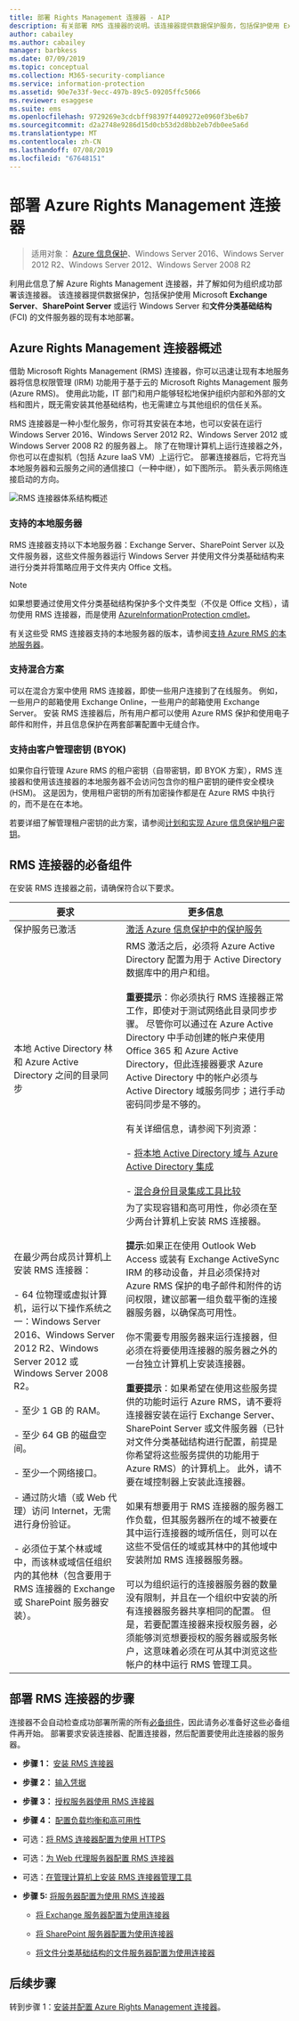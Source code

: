 ```yaml
---
title: 部署 Rights Management 连接器 - AIP
description: 有关部署 RMS 连接器的说明。该连接器提供数据保护服务，包括保护使用 Exchange Server、SharePoint Server 或 Windows Server 和文件分类基础结构 (FCI) 的现有本地部署。
author: cabailey
ms.author: cabailey
manager: barbkess
ms.date: 07/09/2019
ms.topic: conceptual
ms.collection: M365-security-compliance
ms.service: information-protection
ms.assetid: 90e7e33f-9ecc-497b-89c5-09205ffc5066
ms.reviewer: esaggese
ms.suite: ems
ms.openlocfilehash: 9729269e3cdcbff98397f4409272e0960f3be6b7
ms.sourcegitcommit: d2a2748e9286d15d0cb53d2d8bb2eb7db0ee5a6d
ms.translationtype: MT
ms.contentlocale: zh-CN
ms.lasthandoff: 07/08/2019
ms.locfileid: "67648151"
---
```

# <a name="deploying-the-azure-rights-management-connector"></a>部署 Azure Rights Management 连接器

>适用对象：  [Azure 信息保护](https://azure.microsoft.com/pricing/details/information-protection)、Windows Server 2016、Windows Server 2012 R2、Windows Server 2012、Windows Server 2008 R2

利用此信息了解 Azure Rights Management 连接器，并了解如何为组织成功部署该连接器。 该连接器提供数据保护，包括保护使用 Microsoft **Exchange Server**、**SharePoint Server** 或运行 Windows Server 和**文件分类基础结构** (FCI) 的文件服务器的现有本地部署。


## <a name="overview-of-the-microsoft-rights-management-connector"></a>Azure Rights Management 连接器概述
借助 Microsoft Rights Management (RMS) 连接器，你可以迅速让现有本地服务器将信息权限管理 (IRM) 功能用于基于云的 Microsoft Rights Management 服务 (Azure RMS)。 使用此功能，IT 部门和用户能够轻松地保护组织内部和外部的文档和图片，既无需安装其他基础结构，也无需建立与其他组织的信任关系。 

RMS 连接器是一种小型化服务，你可将其安装在本地，也可以安装在运行 Windows Server 2016、Windows Server 2012 R2、Windows Server 2012 或 Windows Server 2008 R2 的服务器上。 除了在物理计算机上运行连接器之外，你也可以在虚拟机（包括 Azure IaaS VM）上运行它。 部署连接器后，它将充当本地服务器和云服务之间的通信接口（一种中继），如下图所示。 箭头表示网络连接启动的方向。

![RMS 连接器体系结构概述](./media/RMS_connector.png)


### <a name="on-premises-servers-supported"></a>支持的本地服务器

RMS 连接器支持以下本地服务器：Exchange Server、SharePoint Server 以及文件服务器，这些文件服务器运行 Windows Server 并使用文件分类基础结构来进行分类并将策略应用于文件夹内 Office 文档。 

> [!NOTE]
> 如果想要通过使用文件分类基础结构保护多个文件类型（不仅是 Office 文档），请勿使用 RMS 连接器，而是使用 [AzureInformationProtection cmdlet](/powershell/azureinformationprotection/vlatest/aip)。

有关这些受 RMS 连接器支持的本地服务器的版本，请参阅[支持 Azure RMS 的本地服务器](requirements-servers.md)。


### <a name="support-for-hybrid-scenarios"></a>支持混合方案

可以在混合方案中使用 RMS 连接器，即使一些用户连接到了在线服务。 例如，一些用户的邮箱使用 Exchange Online，一些用户的邮箱使用 Exchange Server。 安装 RMS 连接器后，所有用户都可以使用 Azure RMS 保护和使用电子邮件和附件，并且信息保护在两套部署配置中无缝合作。

### <a name="support-for-customer-managed-keys-byok"></a>支持由客户管理密钥 (BYOK)

如果你自行管理 Azure RMS 的租户密钥（自带密钥，即 BYOK 方案），RMS 连接器和使用该连接器的本地服务器不会访问包含你的租户密钥的硬件安全模块 (HSM)。 这是因为，使用租户密钥的所有加密操作都是在 Azure RMS 中执行的，而不是在在本地。

若要详细了解管理租户密钥的此方案，请参阅[计划和实现 Azure 信息保护租户密钥](plan-implement-tenant-key.md)。

## <a name="prerequisites-for-the-rms-connector"></a>RMS 连接器的必备组件
在安装 RMS 连接器之前，请确保符合以下要求。

|要求|更多信息|
|---------------|--------------------|
|保护服务已激活|[激活 Azure 信息保护中的保护服务](activate-service.md)|
|本地 Active Directory 林和 Azure Active Directory 之间的目录同步|RMS 激活之后，必须将 Azure Active Directory 配置为用于 Active Directory 数据库中的用户和组。<br /><br />**重要提示**：你必须执行 RMS 连接器正常工作，即使对于测试网络此目录同步步骤。 尽管你可以通过在 Azure Active Directory 中手动创建的帐户来使用 Office 365 和 Azure Active Directory，但此连接器要求 Azure Active Directory 中的帐户必须与 Active Directory 域服务同步；进行手动密码同步是不够的。<br /><br />有关详细信息，请参阅下列资源：<br /><br />- [将本地 Active Directory 域与 Azure Active Directory 集成](/azure/architecture/reference-architectures/identity/azure-ad)<br /><br />- [混合身份目录集成工具比较](/azure/active-directory/hybrid/plan-hybrid-identity-design-considerations-tools-comparison)|
|在最少两台成员计算机上安装 RMS 连接器：<br /><br />- 64 位物理或虚拟计算机，运行以下操作系统之一：Windows Server 2016、Windows Server 2012 R2、Windows Server 2012 或 Windows Server 2008 R2。<br /><br />- 至少 1 GB 的 RAM。<br /><br />- 至少 64 GB 的磁盘空间。<br /><br />- 至少一个网络接口。<br /><br />- 通过防火墙（或 Web 代理）访问 Internet，无需进行身份验证。<br /><br />- 必须位于某个林或域中，而该林或域信任组织内的其他林（包含要用于 RMS 连接器的 Exchange 或 SharePoint 服务器安装）。|为了实现容错和高可用性，你必须在至少两台计算机上安装 RMS 连接器。<br /><br />**提示**:如果正在使用 Outlook Web Access 或装有 Exchange ActiveSync IRM 的移动设备，并且必须保持对 Azure RMS 保护的电子邮件和附件的访问权限，建议部署一组负载平衡的连接器服务器，以确保高可用性。<br /><br />你不需要专用服务器来运行连接器，但必须在将要使用连接器的服务器之外的一台独立计算机上安装连接器。<br /><br />**重要提示**：如果希望在使用这些服务提供的功能时运行 Azure RMS，请不要将连接器安装在运行 Exchange Server、SharePoint Server 或文件服务器（已针对文件分类基础结构进行配置，前提是你希望将这些服务提供的功能用于 Azure RMS）的计算机上。 此外，请不要在域控制器上安装此连接器。<br /><br />如果有想要用于 RMS 连接器的服务器工作负载，但其服务器所在的域不被要在其中运行连接器的域所信任，则可以在这些不受信任的域或其林中的其他域中安装附加 RMS 连接器服务器。 <br /><br />可以为组织运行的连接器服务器的数量没有限制，并且在一个组织中安装的所有连接器服务器共享相同的配置。 但是，若要配置连接器来授权服务器，必须能够浏览想要授权的服务器或服务帐户，这意味着必须在可从其中浏览这些帐户的林中运行 RMS 管理工具。|


## <a name="steps-to-deploy-the-rms-connector"></a>部署 RMS 连接器的步骤

连接器不会自动检查成功部署所需的所有[必备组件](deploy-rms-connector.md#prerequisites-for-the-rms-connector)，因此请务必准备好这些必备组件再开始。 部署要求安装连接器、配置连接器，然后配置要使用此连接器的服务器。 

-   **步骤 1：** [安装 RMS 连接器](install-configure-rms-connector.md#installing-the-rms-connector)

-   **步骤 2：** [输入凭据](install-configure-rms-connector.md#entering-credentials)

-   **步骤 3：** [授权服务器使用 RMS 连接器](install-configure-rms-connector.md#authorizing-servers-to-use-the-rms-connector)

-   **步骤 4：** [配置负载均衡和高可用性](install-configure-rms-connector.md#configuring-load-balancing-and-high-availability)

-   可选：[将 RMS 连接器配置为使用 HTTPS](install-configure-rms-connector.md#configuring-the-rms-connector-to-use-https)

-   可选：[为 Web 代理服务器配置 RMS 连接器](install-configure-rms-connector.md#configuring-the-rms-connector-for-a-web-proxy-server)

-   可选：[在管理计算机上安装 RMS 连接器管理工具](install-configure-rms-connector.md#installing-the-rms-connector-administration-tool-on-administrative-computers)

-   **步骤 5:** [将服务器配置为使用 RMS 连接器](configure-servers-rms-connector.md)

    -   [将 Exchange 服务器配置为使用连接器](configure-servers-rms-connector.md#configuring-an-exchange-server-to-use-the-connector)

    -   [将 SharePoint 服务器配置为使用连接器](configure-servers-rms-connector.md#configuring-a-sharepoint-server-to-use-the-connector)

    -   [将文件分类基础结构的文件服务器配置为使用连接器](configure-servers-rms-connector.md#configuring-a-file-server-for-file-classification-infrastructure-to-use-the-connector)


## <a name="next-steps"></a>后续步骤

转到步骤 1：[安装并配置 Azure Rights Management 连接器](install-configure-rms-connector.md)。
